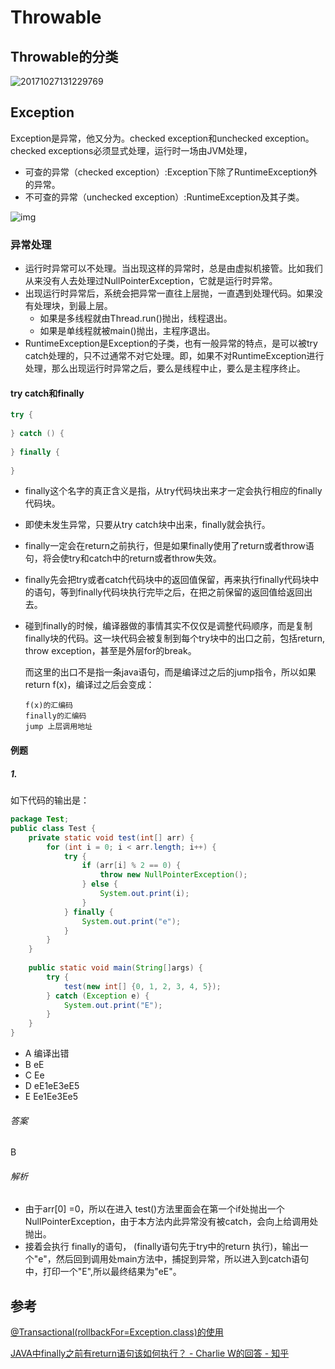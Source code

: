 # Throwable



## Throwable的分类

![20171027131229769](https://image-hosting.jellyfishmix.com/20200618164122.jpeg)



## Exception

 Exception是异常，他又分为。checked exception和unchecked exception。checked exceptions必须显式处理，运行时一场由JVM处理，

- 可查的异常（checked exception）:Exception下除了RuntimeException外的异常。
- 不可查的异常（unchecked exception）:RuntimeException及其子类。

![img](https://uploadfiles.nowcoder.com/images/20180704/3807435_1530666258064_20577AE82E2EC5D6D44DD2CA01C99BBA)

### 异常处理

- 运行时异常可以不处理。当出现这样的异常时，总是由虚拟机接管。比如我们从来没有人去处理过NullPointerException，它就是运行时异常。
- 出现运行时异常后，系统会把异常一直往上层抛，一直遇到处理代码。如果没有处理块，到最上层。
  - 如果是多线程就由Thread.run()抛出，线程退出。
  - 如果是单线程就被main()抛出，主程序退出。
- RuntimeException是Exception的子类，也有一般异常的特点，是可以被try catch处理的，只不过通常不对它处理。即，如果不对RuntimeException进行处理，那么出现运行时异常之后，要么是线程中止，要么是主程序终止。

#### try catch和finally

```java
try {
  
} catch () {
  
} finally {
  
}
```

- finally这个名字的真正含义是指，从try代码块出来才一定会执行相应的finally代码块。

- 即使未发生异常，只要从try catch块中出来，finally就会执行。

- finally一定会在return之前执行，但是如果finally使用了return或者throw语句，将会使try和catch中的return或者throw失效。

- finally先会把try或者catch代码块中的返回值保留，再来执行finally代码块中的语句，等到finally代码块执行完毕之后，在把之前保留的返回值给返回出去。

- 碰到finally的时候，编译器做的事情其实不仅仅是调整代码顺序，而是复制finally块的代码。这一块代码会被复制到每个try块中的出口之前，包括return, throw exception，甚至是外层for的break。

  而这里的出口不是指一条java语句，而是编译过之后的jump指令，所以如果return f(x)，编译过之后会变成：

  ```
  f(x)的汇编码
  finally的汇编码
  jump 上层调用地址
  ```

#### 例题

##### 1.

如下代码的输出是：

```java
package Test;
public class Test {
    private static void test(int[] arr) {
        for (int i = 0; i < arr.length; i++) {
            try {
                if (arr[i] % 2 == 0) {
                    throw new NullPointerException();
                } else {
                    System.out.print(i);
                }
            } finally {
                System.out.print("e");
            }
        }
    }
 
    public static void main(String[]args) {
        try {
            test(new int[] {0, 1, 2, 3, 4, 5});
        } catch (Exception e) {
            System.out.print("E");
        }
    }
}
```

- A 编译出错
- B eE
- C Ee
- D eE1eE3eE5
- E Ee1Ee3Ee5

###### 答案

B

###### 解析

- 由于arr[0] =0，所以在进入 test()方法里面会在第一个if处抛出一个 NullPointerException，由于本方法内此异常没有被catch，会向上给调用处抛出。
- 接着会执行 finally的语句， (finally语句先于try中的return 执行)，输出一个"e"，然后回到调用处main方法中，捕捉到异常，所以进入到catch语句中，打印一个"E",所以最终结果为"eE"。



## 参考

[@Transactional(rollbackFor=Exception.class)的使用](https://blog.csdn.net/Mint6/article/details/78363761)

[JAVA中finally之前有return语句该如何执行？ - Charlie W的回答 - 知乎](https://www.zhihu.com/question/62447192/answer/198532283)